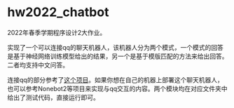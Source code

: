 # hw2022_chatbot

2022年春季学期程序设计2大作业。

实现了一个可以连接qq的聊天机器人，该机器人分为两个模式，一个模式的回答是基于神经网络训练模型给出的结果，另一个是基于模版匹配的方法来给出回答。二者均支持中文问答。

连接qq的部分参考了[这个项目](https://github.com/Hyffer/OneMessage_Server)。如果你想在自己的机器上部署这个聊天机器人，也可以参考Nonebot2等项目来实现与qq交互的内容。两个模块均在对应文件夹中给出了测试代码，直接运行即可。